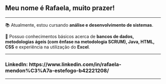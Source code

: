 <h2>Meu nome é Rafaela, muito prazer!</h2>
<hr></hr>
<p>
📚 Atualmente, estou cursando <b>análise e desenvolvimento de sistemas</b>.

🌱 Possuo conhecimentos básicos acerca de <b>bancos de dados, metodologias ágeis (com ênfase na metodologia SCRUM), Java, HTML, CSS</b> e experiência na utilização do <b>Excel</b>.
</p>


<hr></hr>
<h3>LinkedIn: https://www.linkedin.com/in/rafaela-mendon%C3%A7a-estefogo-b42221208/</h3>
<hr></hr>
